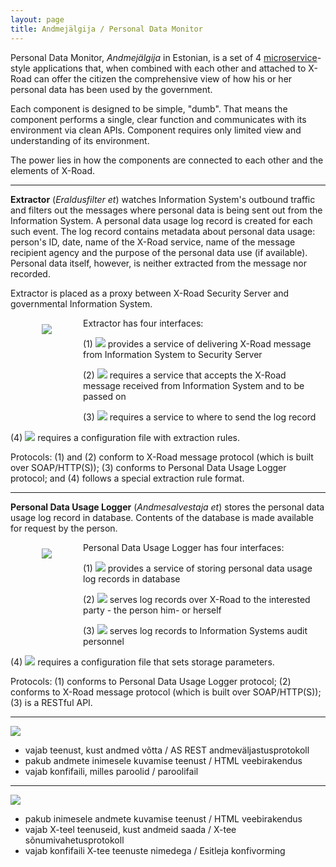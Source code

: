 ```yaml
---
layout: page
title: Andmejälgija / Personal Data Monitor
---
```


Personal Data Monitor, *Andmejälgija* in Estonian, is a set of 4 [microservice](https://en.wikipedia.org/wiki/Microservices)-style  applications that, when combined with each other and attached to X-Road can offer the citizen the comprehensive view of how his or her personal data has been used by the government.

Each component is designed to be simple, "dumb". That means the component performs a single, clear function and communicates with its environment via clean APIs. Component requires only limited view and understanding of its environment. 

The power lies in how the components are connected to each other and the elements of X-Road.

---
**Extractor** (*Eraldusfilter* *et*) watches Information System's outbound traffic and filters out the messages where personal data is being sent out from the Information System. A personal data usage log record is created for each such event. The log record contains metadata about personal data usage: person's ID, date, name of the X-Road service, name of the message recipient agency and the purpose of the personal data use (if available). Personal data itself, however, is neither extracted from the message nor recorded. 

Extractor is placed as a proxy between X-Road Security Server and governmental Information System.  

<img style='float:left; margin: 10px 50px 140px 50px;' src='{{ site.url }}/img/Extractor.svg'>

Extractor has four interfaces:

(1) <img style='display: inline-block;' src='{{ site.url }}/img/ProvidesRIGHT.svg'> provides a service of delivering X-Road message from Information System to Security Server

(2) <img style='display: inline-block;' src='{{ site.url }}/img/RequiresLEFT.svg'> requires a service that accepts the X-Road message received from Information System and to be passed on

(3) <img style='display: inline-block;' src='{{ site.url }}/img/RequiresDOWN.svg'> requires a service to where to send the log record

(4) <img style='display: inline-block;' src='{{ site.url }}/img/RequiresDOWN.svg'> requires a configuration file with extraction rules.

Protocols: (1) and (2) conform to X-Road message protocol (which is built over SOAP/HTTP(S)); (3) conforms to Personal Data Usage Logger protocol; and (4) follows a special extraction rule format.

--- 
**Personal Data Usage Logger** (*Andmesalvestaja* *et*) stores the personal data usage log record in database. Contents of the database is made available for request by the person.  

<img style='float:left; margin: 10px 50px 140px 50px;'  src='{{ site.url }}/img/Logger.svg'>

Personal Data Usage Logger has four interfaces:

(1) <img style='display: inline-block;' src='{{ site.url }}/img/ProvidesUP.svg'> provides a service of storing personal data usage log records in database

(2) <img style='display: inline-block;' src='{{ site.url }}/img/ProvidesLEFT.svg'> serves log records over X-Road to the interested party - the person him- or herself 

(3) <img style='display: inline-block;' src='{{ site.url }}/img/ProvidesDOWN.svg'> serves log records to Information Systems audit personnel

(4) <img style='display: inline-block;' src='{{ site.url }}/img/RequiresRIGHT.svg'> requires a configuration file that sets storage parameters.

Protocols: (1) conforms to Personal Data Usage Logger protocol; (2) conforms to X-Road message protocol (which is built over SOAP/HTTP(S)); (3) is a RESTful API.

---

<img src='{{ site.url }}/img/Verifier.svg'>

- vajab teenust, kust andmed võtta  / AS REST andmeväljastusprotokoll
- pakub andmete inimesele kuvamise  teenust / HTML veebirakendus
- vajab konfifaili, milles paroolid / paroolifail

---

<img src='{{ site.url }}/img/Presenter.svg'>

- pakub inimesele andmete kuvamise teenust / HTML veebirakendus
- vajab X-teel teenuseid, kust andmeid  saada / X-tee sõnumivahetusprotokoll
- vajab konfifaili X-tee teenuste nimedega  / Esitleja konfivorming



